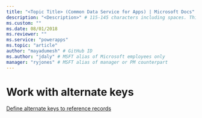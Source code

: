```yaml
---
title: "<Topic Title> (Common Data Service for Apps) | Microsoft Docs" # Intent and product brand in a unique string of 43-59 chars including spaces
description: "<Description>" # 115-145 characters including spaces. This abstract displays in the search result.
ms.custom: ""
ms.date: 08/01/2018
ms.reviewer: ""
ms.service: "powerapps"
ms.topic: "article"
author: "mayadumesh" # GitHub ID
ms.author: "jdaly" # MSFT alias of Microsoft employees only
manager: "ryjones" # MSFT alias of manager or PM counterpart
---
```

# Work with alternate keys

<!-- 
Was Mike Carter
https://docs.microsoft.com/en-us/dynamics365/customer-engagement/developer/define-alternate-keys-entity 

This should not duplicate information found in the maker content

../../../maker/common-data-service/define-alternate-keys-reference-records.md


-->

[Define alternate keys to reference records](../../maker/common-data-service/define-alternate-keys-reference-records.md)